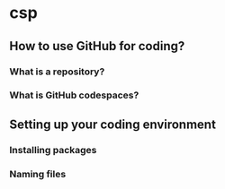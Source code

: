 # csp

## How to use GitHub for coding?

### What is a repository?

### What is GitHub codespaces?

## Setting up your coding environment

### Installing packages

### Naming files